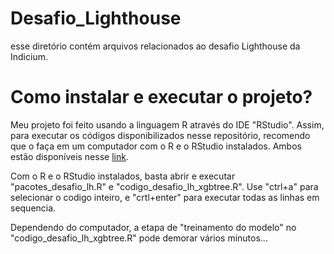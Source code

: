 # Desafio_Lighthouse
esse diretório contém arquivos relacionados ao desafio Lighthouse da Indicium.

# Como instalar e executar o projeto?
Meu projeto foi feito usando a linguagem R através do IDE "RStudio". Assim, para executar os códigos disponibilizados nesse repositório, recomendo que o faça em um computador com o R e o RStudio instalados. Ambos estão disponíveis nesse [link](https://posit.co/download/rstudio-desktop/).

Com o R e o RStudio instalados, basta abrir e executar "pacotes_desafio_lh.R" e "codigo_desafio_lh_xgbtree.R". Use "ctrl+a" para selecionar o codigo inteiro, e "crtl+enter" para executar todas as linhas em sequencia. 

Dependendo do computador, a etapa de "treinamento do modelo" no "codigo_desafio_lh_xgbtree.R" pode demorar vários minutos...
